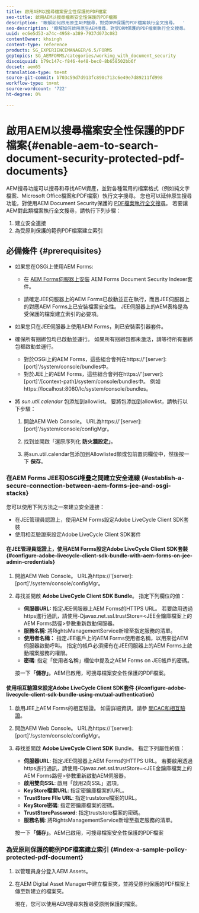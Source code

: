 ```yaml
---
title: 啟用AEM以搜尋檔案安全性保護的PDF檔案
seo-title: 啟用AEM以搜尋檔案安全性保護的PDF檔案
description: '瞭解如何啟用原生AEM搜尋，對受DRM保護的PDF檔案執行全文搜尋。  '
seo-description: '瞭解如何啟用原生AEM搜尋，對受DRM保護的PDF檔案執行全文搜尋。  '
uuid: ec6e5d53-a74c-4958-a389-7937d073c083
contentOwner: khsingh
content-type: reference
products: SG_EXPERIENCEMANAGER/6.5/FORMS
geptopics: SG_AEMFORMS/categories/working_with_document_security
discoiquuid: b79c147c-f846-4e48-bec0-8b658502bb6f
docset: aem65
translation-type: tm+mt
source-git-commit: b703c59d7d913fc890c713c6e49e7d89211fd998
workflow-type: tm+mt
source-wordcount: '722'
ht-degree: 0%

---
```



# 啟用AEM以搜尋檔案安全性保護的PDF檔案{#enable-aem-to-search-document-security-protected-pdf-documents}

AEM搜尋功能可以搜尋和尋找AEM資產，並對各種常用的檔案格式（例如純文字檔案、Microsoft Office檔案和PDF檔案）執行文字搜尋。 您也可以延伸原生搜尋功能，對使用AEM Document Security保護的 [PDF檔案執行全文搜尋](../../forms/using/admin-help/document-security.md)。 若要讓AEM對此類檔案執行全文搜尋，請執行下列步驟：

1. 建立安全連接
1. 為受原則保護的範例PDF檔案建立索引

## 必備條件 {#prerequisites}

* 如果您在OSGi上使用AEM Forms:

   * 在 [AEM Forms伺服器上安裝](https://helpx.adobe.com/aem-forms/kb/aem-forms-releases.html) AEM Forms Document Security Indexer套件。

   * 請確定JEE伺服器上的AEM Forms已啟動並正在執行，而且JEE伺服器上的對應AEM Forms上已安裝檔案安全性。 JEE伺服器上的AEM表格是為受保護的檔案建立索引的必要項。

* 如果您只在JEE伺服器上使用AEM Forms，則已安裝索引器套件。
* 確保所有捆綁包均已啟動並運行。 如果所有捆綁包都未激活，請等待所有捆綁包都啟動並運行。

   * 對於OSGi上的AEM Forms，這些組合會列在https://&#39;[server]:[port]&#39;/system/console/bundles中。
   * 對於JEE上的AEM Forms，這些組合會列在https://&#39;[server]:[port]&#39;/[context-path]/system/console/bundles中。 例如https://localhost:8080/lc/system/console/bundles。

* 將 *sun.util.calendar* 包添加到allowlist。 要將包添加到allowlist，請執行以下步驟：

   1. 開啟AEM Web Console。 URL為https://&#39;[server]:[port]&#39;/system/console/configMgr。
   1. 找到並開啟「還原序列化 **防火牆設定」**。

   1. 將sun.util.calendar包添加到Allowlisted類或包前置詞欄位中，然後按一下 **保存**。

### 在AEM Forms JEE和OSGi堆疊之間建立安全連線 {#establish-a-secure-connection-between-aem-forms-jee-and-osgi-stacks}

您可以使用下列方法之一來建立安全連接：

* 在JEE管理員認證上，使用AEM Forms設定Adobe LiveCycle Client SDK套裝
* 使用相互驗證來設定Adobe LiveCycle Client SDK套件

#### 在JEE管理員認證上，使用AEM Forms設定Adobe LiveCycle Client SDK套裝 {#configure-adobe-livecycle-client-sdk-bundle-with-aem-forms-on-jee-admin-credentials}

1. 開啟AEM Web Console。 URL為https://&#39;[server]:[port]&#39;/system/console/configMgr。
1. 尋找並開啟 **Adobe LiveCycle Client SDK Bundle**。 指定下列欄位的值：

   * **伺服器URL:** 指定JEE伺服器上AEM Forms的HTTPS URL。 若要啟用透過https進行通訊，請使用-Djavax.net.ssl.trustStore=&lt;JEE金鑰庫檔案上的AEM Forms路徑>參數重新啟動伺服器。
   * **服務名稱**: 將RightsManagementService新增至指定服務的清單。
   * **使用者名稱：** 指定JEE帳戶上的AEM Forms使用者名稱，以用來從AEM伺服器啟動呼叫。 指定的帳戶必須擁有在JEE伺服器上的AEM Forms上啟動檔案服務的權限。
   * **密碼**: 指定「使用者名稱」欄位中提及之AEM Forms on JEE帳戶的密碼。

   按一下&#x200B;**「儲存」**。AEM已啟用，可搜尋檔案安全性保護的PDF檔案。

#### 使用相互驗證來設定Adobe LiveCycle Client SDK套件 {#configure-adobe-livecycle-client-sdk-bundle-using-mutual-authentication}

1. 啟用JEE上AEM Forms的相互驗證。 如需詳細資訊，請參 [閱CAC和相互驗證](https://helpx.adobe.com/livecycle/kb/cac-mutual-authentication.html)。
1. 開啟AEM Web Console。 URL為https://&#39;[server]:[port]&#39;/system/console/configMgr。
1. 尋找並開啟 **Adobe LiveCycle Client SDK** Bundle。 指定下列屬性的值：

   * **伺服器URL**: 指定JEE伺服器上AEM Forms的HTTPS URL。 若要啟用透過https進行通訊，請使用-Djavax.net.ssl.trustStore=&lt;JEE金鑰庫檔案上的AEM Forms路徑>參數重新啟動AEM伺服器。
   * **啟用雙向SSL**: 啟用「啟用2向SSL」選項。
   * **KeyStore檔案URL**: 指定密鑰庫檔案的URL。
   * **TrustStore FIle URL**: 指定truststore檔案的URL。
   * **KeyStore密碼**: 指定密鑰庫檔案的密碼。
   * **TrustStorePassword**: 指定truststore檔案的密碼。
   * **服務名稱**: 將RightsManagementService新增至指定服務的清單。

   按一下&#x200B;**「儲存」**。AEM已啟用，可搜尋檔案安全性保護的PDF檔案

### 為受原則保護的範例PDF檔案建立索引 {#index-a-sample-policy-protected-pdf-document}

1. 以管理員身分登入AEM Assets。
1. 在AEM Digital Asset Manager中建立檔案夾，並將受原則保護的PDF檔案上傳至新建立的檔案夾。

   現在，您可以使用AEM搜尋來搜尋受原則保護的檔案。

